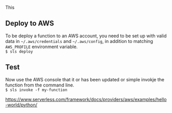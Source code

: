 This 

## Deploy to AWS
To be deploy a function to an AWS account, you need to be set up with valid data in `~/.aws/credentials` and `~/.aws/config`, in addition to matching `AWS_PROFILE` environment variable.  
`$ sls deploy`  

## Test
Now use the AWS console that it or has been updated or simple invokje the function from the command line.  
`$ sls invoke -f my-function`  

https://www.serverless.com/framework/docs/providers/aws/examples/hello-world/python/




